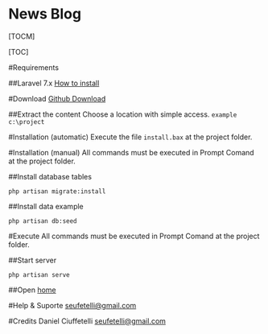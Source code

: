 # News Blog

[TOCM]

[TOC]

#Requirements

##Laravel 7.x
[How to install](https://laravel.com/docs/7.x#installation)

#Download
[Github Download](https://github.com/ciuffetelli/rocketseatProjects/archive/master.zip)

##Extract the content
Choose a location with simple access. `example c:\project`

#Installation (automatic)
Execute the file `install.bax` at the project folder.

#Installation (manual)
All commands must be executed in Prompt Comand at the project folder.

##Install database tables
```
php artisan migrate:install
```

##Install data example
```
php artisan db:seed
```
#Execute
All commands must be executed in Prompt Comand at the project folder.

##Start server
```
php artisan serve
```

##Open
[home](http://127.0.0.1:8000)

#Help & Suporte
[seufetelli@gmail.com](mailto:seufetelli@gmail.com)

#Credits
Daniel Ciuffetelli
seufetelli@gmail.com
